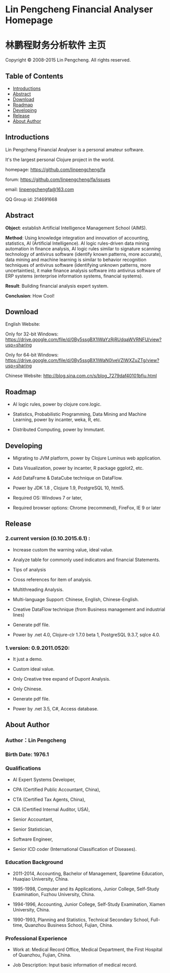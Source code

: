 # Lin Pengcheng Financial Analyser Homepage
# 林鹏程财务分析软件 主页

Copyright © 2008-2015 Lin Pengcheng. All rights reserved.

## Table of Contents
- [Introductions](#Introductions)
- [Abstract](#Abstract)
- [Download](#Download)
- [Roadmap](#Roadmap)
- [Developing](#Developing)
- [Release](#Release)
- [About Author](#About-Author)

## Introductions

Lin Pengcheng Financial Analyser is a personal amateur software.

It's the largest personal Clojure project in the world.

homepage: https://github.com/linpengcheng/fa

forum:    https://github.com/linpengcheng/fa/issues

email: linpengchengfa@163.com

QQ Group id: 214691668

## Abstract

**Object**: establish Artificial Intelligence Management School (AIMS).
    
**Method**: Using knowledge integration and innovation of accounting, statistics, AI (Artificial Intelligence). 
AI logic rules-driven data mining automation in finance analysis, AI logic rules similar to signature scanning 
technology of antivirus software (identify known patterns, more accurate), data mining and machine learning is 
similar to behavior recognition techniques of antivirus software (identifying unknown patterns, more uncertainties),
it make finance analysis software into antivirus software of ERP systems (enterprise information systems, financial 
systems).
    
**Result**: Building financial analysis expert system.
    
**Conclusion**: How Cool!

## Download

English Website:

Only for 32-bit Windows: https://drive.google.com/file/d/0By5ssgBX1IWaYzRjRUdqaWVRNFU/view?usp=sharing

Only for 64-bit Windows: https://drive.google.com/file/d/0By5ssgBX1IWaN0lveVZIWXZuZTg/view?usp=sharing

Chinese Website: http://blog.sina.com.cn/s/blog_7279daf40101bfiu.html

## Roadmap

* AI logic rules, power by clojure core.logic.

* Statistics, Probabilistic Programming, Data Mining and Machine Learning, power by incanter, weka, R, etc.

* Distributed Computing, power by Immutant.

## Developing

* Migrating to JVM platform, power by Clojure Luminus web application.

* Data Visualization, power by incanter, R package ggplot2, etc.

* Add DataFrame & DataCube technique on DataFlow.

* Power by JDK 1.8 , Clojure 1.9, PostgreSQL 10, html5.

* Required OS: Windows 7 or later, 

* Required browser options: Chrome (recommend), FireFox, IE 9  or later

## Release

### 2.current version (0.10.2015.6.1) :

* Increase custom the warning value, ideal value.

* Analyze table for commonly used indicators and financial Statements.

* Tips of analysis

* Cross references for item of analysis.

* Multithreading Analysis.

* Multi-language Support: Chinese, English, Chinese-English.

* Creative DataFlow technique (from Business management and industrial lines)

* Generate pdf file.

* Power by .net 4.0, Clojure-clr 1.7.0 beta 1, PostgreSQL 9.3.7, sqlce 4.0.

### 1.version: 0.9.2011.0520: 

* It just a demo.

* Custom ideal value.

* Only Creative tree expand of Dupont Analysis.

* Only Chinese.

* Generate pdf file.

* Power by .net 3.5, C#, Access database.

## About Author

### Author：Lin Pengcheng 

### Birth Date: 1976.1

### Qualifications

* AI Expert Systems Developer, 

* CPA (Certified Public Accountant, China), 

* CTA (Certified Tax Agents, China),

* CIA (Certified Internal Auditor, USA), 

* Senior Accountant,

* Senior Statistician, 

* Software Engineer,

* Senior ICD coder (International Classification of Diseases).

### Education Background

* 2011-2014, Accounting, Bachelor of Management, Sparetime Education, Huaqiao University, China. 

* 1995-1998, Computer and its Applications, Junior College, Self-Study Examination, Fuzhou University, China. 

* 1994-1996, Accounting, Junior College, Self-Study Examination, Xiamen University,  China.

* 1990-1993, Planning and Statistics, Technical Secondary School, Full-time, Quanzhou Business School, Fujian, China. 

### Professional Experience

* Work at: Medical Record Office, Medical Department, the First Hospital of Quanzhou, Fujian, China. 

* Job Description: Input basic information of medical record.
